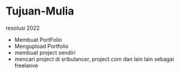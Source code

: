 # Tujuan-Mulia
resolusi 2022
- Membuat PortFolio
- Mengupload Portfolio
- membuat project sendiri
- mencari project di sribulancer, project.com dan lain lain sebagai freelanve
